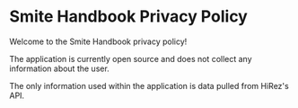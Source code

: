# Smite Handbook Privacy Policy

Welcome to the Smite Handbook privacy policy!

The application is currently open source and does not collect any information about the user.

The only information used within the application is data pulled from HiRez's API.